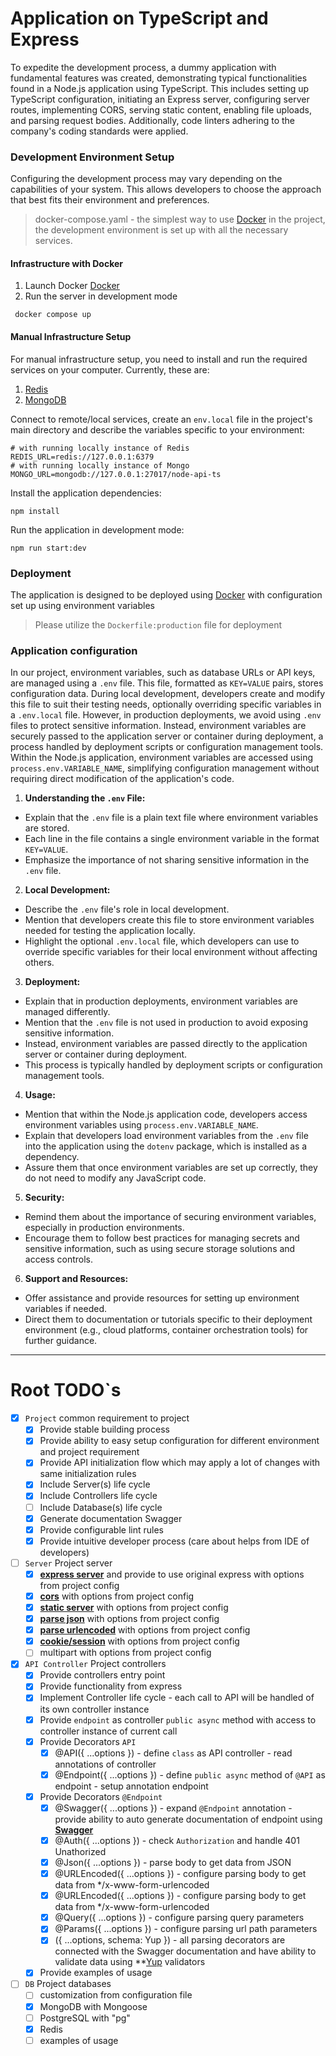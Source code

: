 # Application on TypeScript and Express

To expedite the development process, a dummy application with fundamental features was created, demonstrating typical functionalities found in a Node.js application using TypeScript. This includes setting up TypeScript configuration, initiating an Express server, configuring server routes, implementing CORS, serving static content, enabling file uploads, and parsing request bodies. Additionally, code linters adhering to the company's coding standards were applied.


### Development Environment Setup

Configuring the development process may vary depending on the capabilities of your system. This allows developers to choose the approach that best fits their environment and preferences.
> docker-compose.yaml - the simplest way to use [Docker](https://www.docker.com/get-started/) in the project, the development environment is set up with all the necessary services.

#### Infrastructure with Docker
1. Launch Docker [Docker](https://www.docker.com/get-started/)
2. Run the server in development mode
```
 docker compose up
```

#### Manual Infrastructure Setup
For manual infrastructure setup, you need to install and run the required services on your computer. Currently, these are:
1. [Redis](https://redis.io/)
2. [MongoDB](https://www.mongodb.com/)

Connect to remote/local services, create an `env.local` file in the project's main directory and describe the variables specific to your environment:
```
# with running locally instance of Redis
REDIS_URL=redis://127.0.0.1:6379
# with running locally instance of Mongo
MONGO_URL=mongodb://127.0.0.1:27017/node-api-ts
```

Install the application dependencies:
```
npm install
```
Run the application in development mode:
```
npm run start:dev
```

### Deployment

The application is designed to be deployed using [Docker](https://www.docker.com/get-started/) with configuration set up using environment variables
> Please utilize the `Dockerfile:production` file for deployment


### Application configuration

In our project, environment variables, such as database URLs or API keys, are managed using a `.env` file. This file, formatted as `KEY=VALUE` pairs, stores configuration data. During local development, developers create and modify this file to suit their testing needs, optionally overriding specific variables in a `.env.local` file. However, in production deployments, we avoid using `.env` files to protect sensitive information. Instead, environment variables are securely passed to the application server or container during deployment, a process handled by deployment scripts or configuration management tools. Within the Node.js application, environment variables are accessed using `process.env.VARIABLE_NAME`, simplifying configuration management without requiring direct modification of the application's code.

1. **Understanding the `.env` File:**
  - Explain that the `.env` file is a plain text file where environment variables are stored.
  - Each line in the file contains a single environment variable in the format `KEY=VALUE`.
  - Emphasize the importance of not sharing sensitive information in the `.env` file.
2. **Local Development:**
  - Describe the `.env` file's role in local development.
  - Mention that developers create this file to store environment variables needed for testing the application locally.
  - Highlight the optional `.env.local` file, which developers can use to override specific variables for their local environment without affecting others.
3. **Deployment:**
  - Explain that in production deployments, environment variables are managed differently.
  - Mention that the `.env` file is not used in production to avoid exposing sensitive information.
  - Instead, environment variables are passed directly to the application server or container during deployment.
  - This process is typically handled by deployment scripts or configuration management tools.
4. **Usage:**
  - Mention that within the Node.js application code, developers access environment variables using `process.env.VARIABLE_NAME`.
  - Explain that developers load environment variables from the `.env` file into the application using the `dotenv` package, which is installed as a dependency.
  - Assure them that once environment variables are set up correctly, they do not need to modify any JavaScript code.
5. **Security:**
  - Remind them about the importance of securing environment variables, especially in production environments.
  - Encourage them to follow best practices for managing secrets and sensitive information, such as using secure storage solutions and access controls.
6. **Support and Resources:**
  - Offer assistance and provide resources for setting up environment variables if needed.
  - Direct them to documentation or tutorials specific to their deployment environment (e.g., cloud platforms, container orchestration tools) for further guidance.



- - - -
# Root TODO`s

* [x] `Project` common requirement to project
    * [x] Provide stable building process
    * [x] Provide ability to easy setup configuration for different environment and project requirement
    * [x] Provide API initialization flow which may apply a lot of changes with same initialization rules
    * [x] Include Server(s) life cycle
    * [x] Include Controllers life cycle
    * [ ] Include Database(s) life cycle
    * [x] Generate documentation Swagger
    * [x] Provide configurable lint rules
    * [x] Provide intuitive developer process (care about helps from IDE of developers)

* [ ] `Server` Project server
    * [x] **[express server](https://expressjs.com/ "express")** and provide to use original express with options from project config 
    * [x] **[cors](https://www.npmjs.com/package/cors "CORS")** with options from project config
    * [x] **[static server](https://expressjs.com/en/4x/api.html#express.static "express static")** with options from project config
    * [x] **[parse json](https://www.npmjs.com/package/body-parser "body-parser => JSON")** with options from project config
    * [x] **[parse urlencoded](https://www.npmjs.com/package/body-parser "body-parser => URLENCODED")** with options from project config
    * [x] **[cookie/session](https://www.npmjs.com/package/express-session "express-session")** with options from project config 
    * [ ] multipart with options from project config 

* [x] `API Controller` Project controllers
    * [x] Provide controllers entry point
    * [x] Provide functionality from express
    * [x] Implement Controller life cycle - each call to API will be handled of its own controller instance
    * [x] Provide `endpoint` as controller `public async` method with access to controller instance of current call
    * [x] Provide Decorators `API`
        * [x] @API({ ...options }) - define `class` as API controller - read annotations of controller
        * [x] @Endpoint({ ...options }) - define `public async` method of `@API` as endpoint - setup annotation endpoint
    * [x] Provide Decorators `@Endpoint`
        * [x] @Swagger({ ...options }) - expand `@Endpoint` annotation - provide ability to auto generate documentation of endpoint using **[Swagger](https://www.npmjs.com/package/swagger-ui-express/ "swagger-ui-express")**
        * [x] @Auth({ ...options }) - check `Authorization` and handle 401 Unathorized
        * [x] @Json({ ...options }) - parse body to get data from JSON
        * [x] @URLEncoded({ ...options }) - configure parsing body to get data from */x-www-form-urlencoded
        * [x] @URLEncoded({ ...options }) - configure parsing body to get data from */x-www-form-urlencoded
        * [x] @Query({ ...options }) - configure parsing query parameters
        * [x] @Params({ ...options }) - configure parsing url path parameters
        * [x] ({ ...options, schema: Yup }) - all parsing decorators are connected with the Swagger documentation and have ability to validate data using **[Yup](https://www.npmjs.com/package/yup) validators
    * [x] Provide examples of usage

* [ ] `DB` Project databases
    * [ ] customization from configuration file
    * [x] MongoDB with Mongoose
    * [ ] PostgreSQL with "pg"
    * [x] Redis
    * [ ] examples of usage
